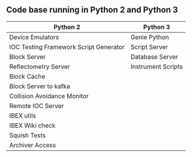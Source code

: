 ## Code base running in Python 2 and Python 3

| Python 2| Python 3|
| ------ | ----  |
| Device Emulators | Genie Python |
| IOC Testing Framework Script Generator | Script Server |
| Block Server | Database Server |
| Reflectometry Server | Instrument Scripts
| Block Cache | 
| Block Server to kafka |
| Collision Avoidance Monitor |
| Remote IOC Server |
| IBEX utils |
| IBEX Wiki check |
| Squish Tests|
| Archiver Access |

